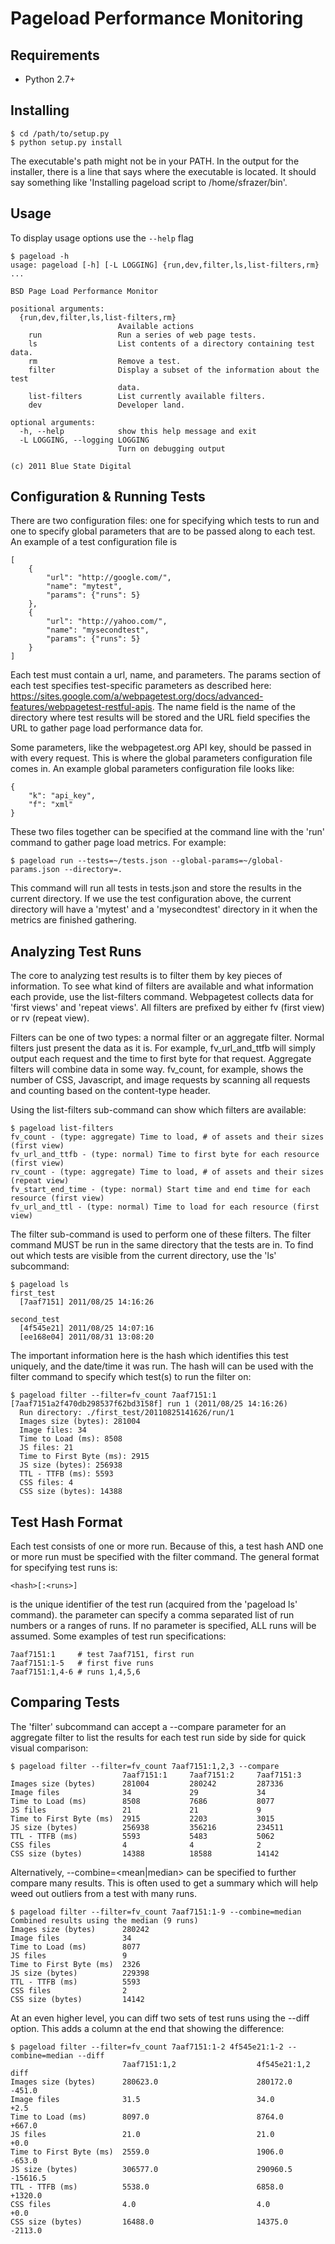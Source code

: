 Pageload Performance Monitoring
===============================

Requirements
------------

* Python 2.7+

Installing
----------

    $ cd /path/to/setup.py
    $ python setup.py install

The executable's path might not be in your PATH.  In the output for the installer, there is a line that says where the executable is located.  It should say something like 'Installing pageload script to /home/sfrazer/bin'.

Usage
-----
To display usage options use the `--help` flag

    $ pageload -h
    usage: pageload [-h] [-L LOGGING] {run,dev,filter,ls,list-filters,rm} ...

    BSD Page Load Performance Monitor

    positional arguments:
      {run,dev,filter,ls,list-filters,rm}
                            Available actions
        run                 Run a series of web page tests.
        ls                  List contents of a directory containing test data.
        rm                  Remove a test.
        filter              Display a subset of the information about the test
                            data.
        list-filters        List currently available filters.
        dev                 Developer land.

    optional arguments:
      -h, --help            show this help message and exit
      -L LOGGING, --logging LOGGING
                            Turn on debugging output

    (c) 2011 Blue State Digital

Configuration & Running Tests
-----------------------------

There are two configuration files: one for specifying which tests to run and one to specify global parameters that are to be passed along to each test.  An example of a test configuration file is

    [
        {
            "url": "http://google.com/",
            "name": "mytest",
            "params": {"runs": 5}
        },
        {
            "url": "http://yahoo.com/",
            "name": "mysecondtest",
            "params": {"runs": 5}
        }
    ]

Each test must contain a url, name, and parameters.  The params section of each test specifies test-specific parameters as described here: https://sites.google.com/a/webpagetest.org/docs/advanced-features/webpagetest-restful-apis.  The name field is the name of the directory where test results will be stored and the URL field specifies the URL to gather page load performance data for.

Some parameters, like the webpagetest.org API key, should be passed in with every request.  This is where the global parameters configuration file comes in.  An example global parameters configuration file looks like:

    {
        "k": "api_key",
        "f": "xml"
    }

These two files together can be specified at the command line with the 'run' command to gather page load metrics.  For example:

    $ pageload run --tests=~/tests.json --global-params=~/global-params.json --directory=.

This command will run all tests in tests.json and store the results in the current directory.  If we use the test configuration above, the current directory will have a 'mytest' and a 'mysecondtest' directory in it when the metrics are finished gathering.

Analyzing Test Runs
-------------------

The core to analyzing test results is to filter them by key pieces of information.  To see what kind of filters are available and what information each provide, use the list-filters command.  Webpagetest collects data for 'first views' and 'repeat views'.  All filters are prefixed by either fv (first view) or rv (repeat view).

Filters can be one of two types: a normal filter or an aggregate filter.  Normal filters just present the data as it is.  For example, fv_url_and_ttfb will simply output each request and the time to first byte for that request.  Aggregate filters will combine data in some way.  fv_count, for example, shows the number of CSS, Javascript, and image requests by scanning all requests and counting based on the content-type header.

Using the list-filters sub-command can show which filters are available:

    $ pageload list-filters
    fv_count - (type: aggregate) Time to load, # of assets and their sizes (first view)
    fv_url_and_ttfb - (type: normal) Time to first byte for each resource (first view)
    rv_count - (type: aggregate) Time to load, # of assets and their sizes (repeat view)
    fv_start_end_time - (type: normal) Start time and end time for each resource (first view)
    fv_url_and_ttl - (type: normal) Time to load for each resource (first view)

The filter sub-command is used to perform one of these filters.  The filter command MUST be run in the same directory that the tests are in.  To find out which tests are visible from the current directory, use the 'ls' subcommand:

    $ pageload ls
    first_test
      [7aaf7151] 2011/08/25 14:16:26

    second_test
      [4f545e21] 2011/08/25 14:07:16
      [ee168e04] 2011/08/31 13:08:20

The important information here is the hash which identifies this test uniquely, and the date/time it was run.  The hash will can be used with the filter command to specify which test(s) to run the filter on:

    $ pageload filter --filter=fv_count 7aaf7151:1
    [7aaf7151a2f470db298537f62bd3158f] run 1 (2011/08/25 14:16:26)
      Run directory: ./first_test/20110825141626/run/1
      Images size (bytes): 281004
      Image files: 34
      Time to Load (ms): 8508
      JS files: 21
      Time to First Byte (ms): 2915
      JS size (bytes): 256938
      TTL - TTFB (ms): 5593
      CSS files: 4
      CSS size (bytes): 14388

Test Hash Format
----------------

Each test consists of one or more run.  Because of this, a test hash AND one or more run must be specified with the filter command.  The general format for specifying test runs is:

    <hash>[:<runs>]

<hash> is the unique identifier of the test run (acquired from the 'pageload ls' command).  the <runs> parameter can specify a comma separated list of run numbers or a ranges of runs.  If no <runs> parameter is specified, ALL runs will be assumed.  Some examples of test run specifications:

    7aaf7151:1     # test 7aaf7151, first run
    7aaf7151:1-5   # first five runs
    7aaf7151:1,4-6 # runs 1,4,5,6

Comparing Tests
---------------

The 'filter' subcommand can accept a --compare parameter for an aggregate filter to list the results for each test run side by side for quick visual comparison:

    $ pageload filter --filter=fv_count 7aaf7151:1,2,3 --compare
                             7aaf7151:1     7aaf7151:2     7aaf7151:3       
    Images size (bytes)      281004         280242         287336         
    Image files              34             29             34             
    Time to Load (ms)        8508           7686           8077           
    JS files                 21             21             9              
    Time to First Byte (ms)  2915           2203           3015           
    JS size (bytes)          256938         356216         234511         
    TTL - TTFB (ms)          5593           5483           5062           
    CSS files                4              4              2              
    CSS size (bytes)         14388          18588          14142

Alternatively, --combine=<mean|median> can be specified to further compare many results.  This is often used to get a summary which will help weed out outliers from a test with many runs.

    $ pageload filter --filter=fv_count 7aaf7151:1-9 --combine=median
    Combined results using the median (9 runs)
    Images size (bytes)      280242
    Image files              34
    Time to Load (ms)        8077
    JS files                 9
    Time to First Byte (ms)  2326
    JS size (bytes)          229398
    TTL - TTFB (ms)          5593
    CSS files                2
    CSS size (bytes)         14142

At an even higher level, you can diff two sets of test runs using the --diff option.  This adds a column at the end that showing the difference:

    $ pageload filter --filter=fv_count 7aaf7151:1-2 4f545e21:1-2 --combine=median --diff
                             7aaf7151:1,2                  4f545e21:1,2                  diff                          
    Images size (bytes)      280623.0                      280172.0                      -451.0               
    Image files              31.5                          34.0                          +2.5                 
    Time to Load (ms)        8097.0                        8764.0                        +667.0               
    JS files                 21.0                          21.0                          +0.0                 
    Time to First Byte (ms)  2559.0                        1906.0                        -653.0               
    JS size (bytes)          306577.0                      290960.5                      -15616.5             
    TTL - TTFB (ms)          5538.0                        6858.0                        +1320.0              
    CSS files                4.0                           4.0                           +0.0                 
    CSS size (bytes)         16488.0                       14375.0                       -2113.0 
